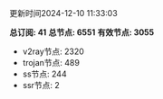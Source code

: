 更新时间2024-12-10 11:33:03

**总订阅: 41**
**总节点: 6551**
**有效节点: 3055**
- v2ray节点: 2320
- trojan节点: 489
- ss节点: 244
- ssr节点: 2
